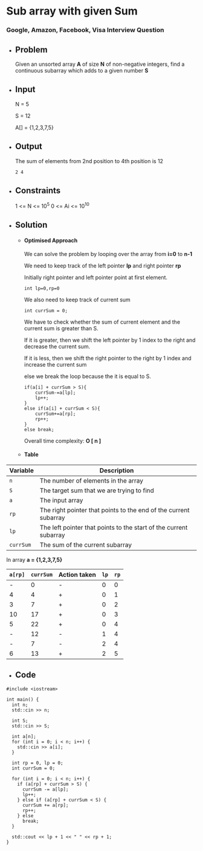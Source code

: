 # Sub array with given Sum
### Google, Amazon, Facebook, Visa Interview Question

- ## Problem
	Given an unsorted array **A** of size **N** of non-negative integers, find a continuous subarray which adds to a given number **S**

- ## Input
	N = 5
	
	S = 12
	
	A[] = {1,2,3,7,5}
	
- ## Output
	
	The sum of elements from 2nd position to 4th position is 12
		
	`` 2 4 ``
	
- ## Constraints

	1 <= N <= $10^{5}$
	0 <= Ai <=  $10^{10}$


- ## Solution

	-	#### Optimised Approach

		We can solve the problem by looping over the array from **i=0** to **n-1**
		
		We need to keep track of the left pointer **lp** and right pointer **rp**
		
		Initially right pointer and left pointer point at first element.
		
		``int lp=0,rp=0``
		
		We also need to keep track of current sum
	
		``int currSum = 0;``

		We have to check whether the sum of current element and the current sum is greater than S.
		
		If it is greater, then we shift the left pointer by 1 index to the right and decrease the current sum.
		
		If it is less, then we shift the right pointer to the right by 1 index and increase the current sum
	
		else we break the loop because the it is equal to S.
		
		```
		if(a[i] + currSum > S){
			currSum-=a[lp];
			lp++;
		}
		else if(a[i] + currSum < S){
			currSum+=a[rp];
			rp++;
		}
		else break;
		```

		Overall time complexity: **O [ n ]**
		
	- #### Table

| Variable | Description |
| --- | --- |
| `n` | The number of elements in the array |
| `S` | The target sum that we are trying to find |
| `a` | The input array |
| `rp` | The right pointer that points to the end of the current subarray |
| `lp` | The left pointer that points to the start of the current subarray |
| `currSum` | The sum of the current subarray |

In array **a = {1,2,3,7,5}**

| `a[rp]` | `currSum` | Action taken | `lp` | `rp` |
| --- | --- | --- | --- | --- |
| - | 0 | - | 0 | 0 |
| 4 | 4 | + | 0 | 1 |
| 3 | 7 | + | 0 | 2 |
| 10 | 17 | + | 0 | 3 |
| 5 | 22 | + | 0 | 4 |
| - | 12 | - | 1 | 4 |
| - | 7 | - | 2 | 4 |
| 6 | 13 | + | 2 | 5 |

-	## Code
```
#include <iostream>

int main() {
  int n;
  std::cin >> n;

  int S;
  std::cin >> S;

  int a[n];
  for (int i = 0; i < n; i++) {
    std::cin >> a[i];
  }

  int rp = 0, lp = 0;
  int currSum = 0;

  for (int i = 0; i < n; i++) {
    if (a[rp] + currSum > S) {
      currSum -= a[lp];
      lp++;
    } else if (a[rp] + currSum < S) {
      currSum += a[rp];
      rp++;
    } else
      break;
  }

  std::cout << lp + 1 << " " << rp + 1;
}
```
